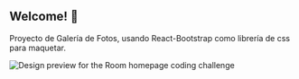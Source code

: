 ## Welcome! 👋

Proyecto de Galería de Fotos, usando React-Bootstrap como librería de css para maquetar.

![Design preview for the Room homepage coding challenge](./src/capture.png)

